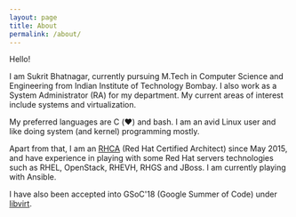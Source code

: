 ```yaml
---
layout: page
title: About
permalink: /about/
---
```


Hello!

I am Sukrit Bhatnagar, currently pursuing M.Tech in Computer Science and Engineering from Indian Institute of Technology Bombay. I also work as a System Administrator (RA) for my department. My current areas of interest include systems and virtualization.

My preferred languages are C (:heart:) and bash. I am an avid Linux user and like doing system (and kernel) programming mostly.

Apart from that, I am an [RHCA](https://www.redhat.com/en/services/certification/rhca) (Red Hat Certified Architect) since May 2015, and have experience in playing with some Red Hat servers technologies such as RHEL, OpenStack, RHEVH, RHGS and JBoss. I am currently playing with Ansible.

I have also been accepted into GSoC'18 (Google Summer of Code) under [libvirt](https://summerofcode.withgoogle.com/organizations/4775809127022592/#4704058003161088).
